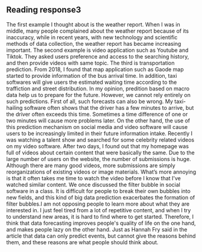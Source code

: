## Reading response3

The first example I thought about is the weather report. When I was in middle, many people complained about the weather report because of its inaccuracy, while in recent years, with new technology and scientific methods of data collection, the weather report has became increasing important.
The second example is video application such as Youtube and Tiktok. They asked users preference and access to the searching history, and then provide videos with same topic.
The third is transportation prediction. From 2018, I found that map application such as Gaode map started to provide information of the bus arrival time. In addition, taxi softwares will give users the estimated waiting time according to the traffiction and street distribution.
In my opinion, predition based on macro data help us to prepare for the future. However, we cannot rely entirely on such predictions. First of all, such forecasts can also be wrong. My taxi-hailing software often shows that the driver has a few minutes to arrive, but the driver often exceeds this time. Sometimes a time difference of one or two minutes will cause more problems later. On the other hand, the use of this prediction mechanism on social media and video software will cause users to be increasingly limited in their future information intake. Recently I was watching a talent show and searched for some celebrity related videos on my video software. After two days, I found out that my homepage was full of videos about certain content that were basically the same. Due to the large number of users on the website, the number of submissions is huge. Although there are many good videos, more submissions are simply reorganizations of existing videos or image materials. What’s more annoying is that it often takes me time to watch the video before I know that I’ve watched similar content. We once discussed the filter bubble in social software in a class. It is difficult for people to break their own bubbles into new fields, and this kind of big data prediction exacerbates the formation of filter bubbles.I am not opposing people to learn more about what they are interested in. I just feel tired from a lot of repetitive content, and when I try to understand new areas, it is hard to find where to get started. Therefore, I think that data forecasting improves people's quality of life on the one hand, and makes people lazy on the other hand. Just as Hannah Fry said in the article that data can only predict events, but cannot give the reasons behind them, and these reasons are what people should think about.
